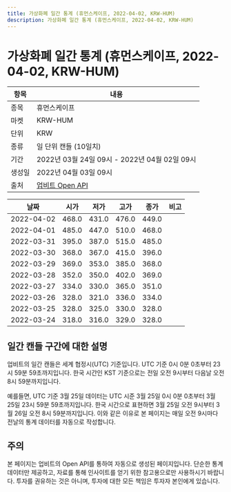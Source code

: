 ```yaml
---
title: 가상화폐 일간 통계 (휴먼스케이프, 2022-04-02, KRW-HUM)
description: 가상화폐 일간 통계 (휴먼스케이프, 2022-04-02, KRW-HUM)
---
```



가상화폐 일간 통계 (휴먼스케이프, 2022-04-02, KRW-HUM)
===

|항목|내용|
|--|--|
|종목|휴먼스케이프|
|마켓|KRW-HUM|
|단위|KRW|
|종류|일 단위 캔들 (10일치)|
|기간|2022년 03월 24일 09시 - 2022년 04월 02일 09시|
|생성일|2022년 04월 03일 09시|
|출처|[업비트 Open API](https://docs.upbit.com)|


|날짜|시가|저가|고가|종가|비고|
|--|--|--|--|--|--|
|2022-04-02|468.0|431.0|476.0|449.0|    |
|2022-04-01|485.0|447.0|510.0|468.0|    |
|2022-03-31|395.0|387.0|515.0|485.0|    |
|2022-03-30|368.0|367.0|415.0|396.0|    |
|2022-03-29|369.0|353.0|385.0|368.0|    |
|2022-03-28|352.0|350.0|402.0|369.0|    |
|2022-03-27|334.0|330.0|365.0|351.0|    |
|2022-03-26|328.0|321.0|336.0|334.0|    |
|2022-03-25|328.0|325.0|330.0|328.0|    |
|2022-03-24|318.0|316.0|329.0|328.0|    |


일간 캔들 구간에 대한 설명
---


업비트의 일간 캔들은 세계 협정시(UTC) 기준입니다. 
UTC 기준 0시 0분 0초부터 23시 59분 59초까지입니다. 
한국 시간인 KST 기준으로는 전일 오전 9시부터 다음날 오전 8시 59분까지입니다. 


예를들면, UTC 기준 3월 25일 데이터는 UTC 시준 3월 25일 0시 0분 0초부터 3월 25일 23시 59분 59초까지입니다. 
한국 시간으로 표현하면 3월 25일 오전 9시부터 3월 26일 오전 8시 59분까지입니다. 
이와 같은 이유로 본 페이지는 매일 오전 9시마다 전날의 통계 데이터를 자동으로 작성합니다. 


주의
---


본 페이지는 업비트의 Open API를 통하여 자동으로 생성된 페이지입니다. 
단순한 통계 데이터만 제공하고, 자료를 통해 인사이트를 얻기 위한 참고용으로만 사용하시기 바랍니다. 
투자를 권유하는 것은 아니며, 투자에 대한 모든 책임은 투자자 본인에게 있습니다. 
